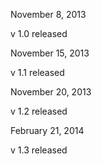 November 8, 2013

v 1.0 released

November 15, 2013

v 1.1 released

November 20, 2013

v 1.2 released


February 21, 2014

v 1.3 released

